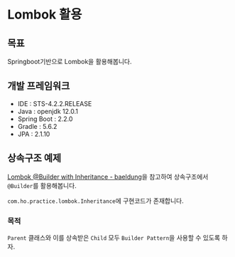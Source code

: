 # Lombok 활용


## 목표
Springboot기반으로 Lombok을 활용해봅니다.


## 개발 프레임워크
 - IDE : STS-4.2.2.RELEASE
 - Java : openjdk 12.0.1
 - Spring Boot : 2.2.0
 - Gradle : 5.6.2
 - JPA : 2.1.10


## 상속구조 예제
[Lombok @Builder with Inheritance - baeldung](https://www.baeldung.com/lombok-builder-inheritance)을 참고하여 상속구조에서 `@Builder`를 활용해봅니다.

`com.ho.practice.lombok.Inheritance`에 구현코드가 존재합니다.

### 목적
`Parent` 클래스와 이를 상속받은 `Child` 모두 `Builder Pattern`을 사용할 수 있도록 하자.

